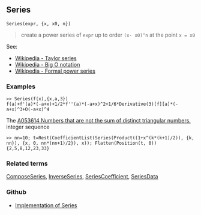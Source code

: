 ## Series

```
Series(expr, {x, x0, n})
```

> create a power series of `expr` up to order `(x- x0)^n` at the point `x = x0`

See:
* [Wikipedia - Taylor series](https://en.wikipedia.org/wiki/Taylor_series)
* [Wikipedia - Big O notation](https://en.wikipedia.org/wiki/Big_O_notation)
* [Wikipedia - Formal power series](https://en.wikipedia.org/wiki/Formal_power_series)

### Examples

```
>> Series(f(x),{x,a,3})  
f(a)+f'(a)*(-a+x)+1/2*f''(a)*(-a+x)^2+1/6*Derivative(3)[f][a]*(-a+x)^3+O(-a+x)^4
```
				
The [A053614 Numbers that are not the sum of distinct triangular numbers. ](https://oeis.org/A053614) integer sequence

```
>> nn=10; t=Rest(CoefficientList(Series(Product((1+x^(k*(k+1)/2)), {k, nn}), {x, 0, nn*(nn+1)/2}), x)); Flatten(Position(t, 0))
{2,5,8,12,23,33}
```

### Related terms
[ComposeSeries](ComposeSeries.md), [InverseSeries](InverseSeries.md), [SeriesCoefficient](SeriesCoefficient.md), [SeriesData](SeriesData.md)

### Github

* [Implementation of Series](https://github.com/axkr/symja_android_library/blob/master/symja_android_library/matheclipse-core/src/main/java/org/matheclipse/core/builtin/SeriesFunctions.java#L1114) 
